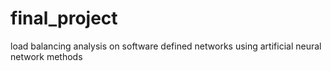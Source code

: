# final_project
load balancing analysis on software defined networks using artificial neural network methods
